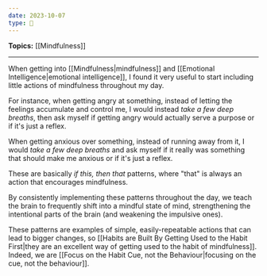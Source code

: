 ```yaml
---
date: 2023-10-07
type: 🧠
---
```


**Topics:** [[Mindfulness]]

---

When getting into [[Mindfulness|mindfulness]] and [[Emotional Intelligence|emotional intelligence]], I found it very useful to start including little actions of mindfulness throughout my day.

For instance, when getting angry at something, instead of letting the feelings accumulate and control me, I would instead _take a few deep breaths_, then ask myself if getting angry would actually serve a purpose or if it's just a reflex.

When getting anxious over something, instead of running away from it, I would _take a few deep breaths_ and ask myself if it really was something that should make me anxious or if it's just a reflex.

These are basically _if this, then that_ patterns, where "that" is always an action that encourages mindfulness.

By consistently implementing these patterns throughout the day, we teach the brain to frequently shift into a mindful state of mind, strengthening the intentional parts of the brain (and weakening the impulsive ones). 

These patterns are examples of simple, easily-repeatable actions that can lead to bigger changes, so [[Habits are Built By Getting Used to the Habit First|they are an excellent way of getting used to the habit of mindfulness]]. Indeed, we are [[Focus on the Habit Cue, not the Behaviour|focusing on the cue, not the behaviour]].
